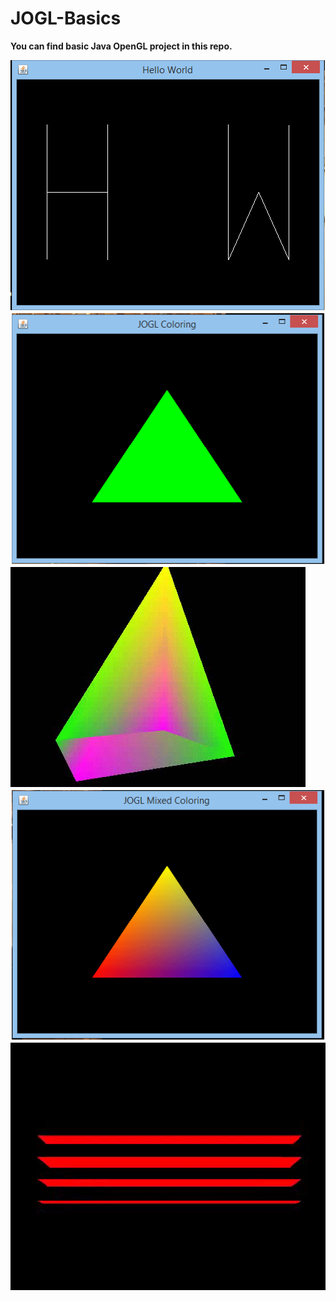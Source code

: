 # JOGL-Basics


**You can find basic Java OpenGL project in this repo.**



![](helloWorld.png)
![](coloring.png)
![](3DTriangle.gif)
![](mixedColoring.png)
![](paddleWheel.gif)
